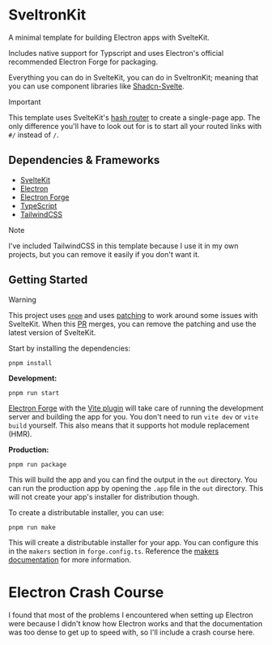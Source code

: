 # SveltronKit

A minimal template for building Electron apps with SvelteKit.

Includes native support for Typscript and uses Electron's official recommended Electron Forge for packaging.

Everything you can do in SvelteKit, you can do in SveltronKit; meaning that you can use component
libraries like [Shadcn-Svelte](https://next.shadcn-svelte.com/).

> [!IMPORTANT]
> This template uses SvelteKit's [hash router](https://svelte.dev/docs/kit/configuration#router) to
> create a single-page app. The only difference you'll have to look out for is to start all your routed
> links with `#/` instead of `/`.

## Dependencies & Frameworks

- [SvelteKit](https://kit.svelte.dev/)
- [Electron](https://www.electronjs.org/)
- [Electron Forge](https://www.electronforge.io/)
- [TypeScript](https://www.typescriptlang.org/)
- [TailwindCSS](https://tailwindcss.com/)

> [!NOTE]
> I've included TailwindCSS in this template because I use it in my own projects, but you can remove
> it easily if you don't want it.

## Getting Started

> [!WARNING]
> This project uses [`pnpm`](https://pnpm.io/) and uses [patching](https://pnpm.io/cli/patch) to work
> around some issues with SvelteKit. When this [PR](https://github.com/sveltejs/kit/pull/13812) merges,
> you can remove the patching and use the latest version of SvelteKit.

Start by installing the dependencies:

```
pnpm install
```

**Development:**

```
pnpm run start
```

[Electron Forge](https://www.electronforge.io/) with the [Vite plugin](https://www.electronforge.io/plugins/vite)
will take care of running the development server and building the app for you. You don't need to run
`vite dev` or `vite build` yourself. This also means that it supports hot module replacement (HMR).

**Production:**

```
pnpm run package
```

This will build the app and you can find the output in the `out` directory. You can run the production
app by opening the `.app` file in the `out` directory. This will not create your app's installer
for distribution though.

To create a distributable installer, you can use:

```
pnpm run make
```

This will create a distributable installer for your app. You can configure this in the `makers` section
in `forge.config.ts`. Reference the [makers documentation](https://www.electronforge.io/makers) for more
information.

# Electron Crash Course

I found that most of the problems I encountered when setting up Electron were because I didn't know
how Electron works and that the documentation was too dense to get up to speed with, so I'll include
a crash course here.
